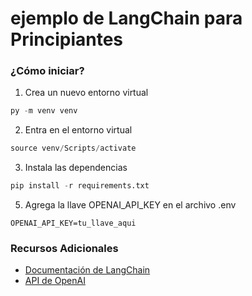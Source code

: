 # ejemplo de LangChain para Principiantes

### ¿Cómo iniciar?
1. Crea un nuevo entorno virtual
```python 
py -m venv venv
```

2. Entra en el entorno virtual
```python 
source venv/Scripts/activate
```

3. Instala las dependencias
```python 
pip install -r requirements.txt
```

5. Agrega la llave OPENAI_API_KEY en el archivo .env
```env
OPENAI_API_KEY=tu_llave_aqui
```


### Recursos Adicionales
- [Documentación de LangChain](https://python.langchain.com/v0.2/docs/introduction/)
- [API de OpenAI](https://platform.openai.com/docs/overview)